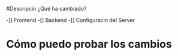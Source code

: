 #Descripcin
¿Qué ha cambiado?

-[] Frontend
-[] Backend
-[] Configuracin del Server

# Cómo puedo probar los cambios
